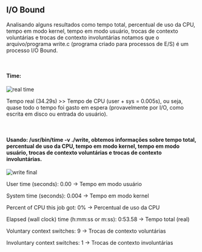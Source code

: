  ## I/O Bound

 Analisando alguns resultados como tempo total, percentual de uso da CPU, tempo em modo kernel, tempo em modo usuário, trocas de contexto voluntárias e trocas de contexto involuntárias notamos que o arquivo/programa write.c (programa criado para processos de E/S) é um processo I/O Bound.
<p>&nbsp;</p>

#### Time:

 ![real time](https://github.com/user-attachments/assets/4a6b4a1c-3eef-4d2a-be6c-78d7f9a5dc77)



 
Tempo real (34.29s) >> Tempo de CPU (user + sys = 0.005s), ou seja, quase todo o tempo foi gasto em espera (provavelmente por I/O, como escrita em disco ou entrada do usuário).

<p>&nbsp;</p>

#### Usando: /usr/bin/time -v ./write, obtemos informações sobre tempo total, percentual de uso da CPU, tempo em modo kernel, tempo em modo usuário, trocas de contexto voluntárias e trocas de contexto involuntárias. 

 ![write final](https://github.com/user-attachments/assets/a504c660-f710-410d-9b3b-fdd92330e8e2)




   User time (seconds): 0.00       → Tempo em modo usuário
   
   System time (seconds): 0.004     → Tempo em modo kernel
   
   Percent of CPU this job got: 0% → Percentual de uso da CPU
   
   Elapsed (wall clock) time (h:mm:ss or m:ss): 0:53.58 → Tempo total (real)
   
   Voluntary context switches: 9    → Trocas de contexto voluntárias
   
   Involuntary context switches: 1  → Trocas de contexto involuntárias
